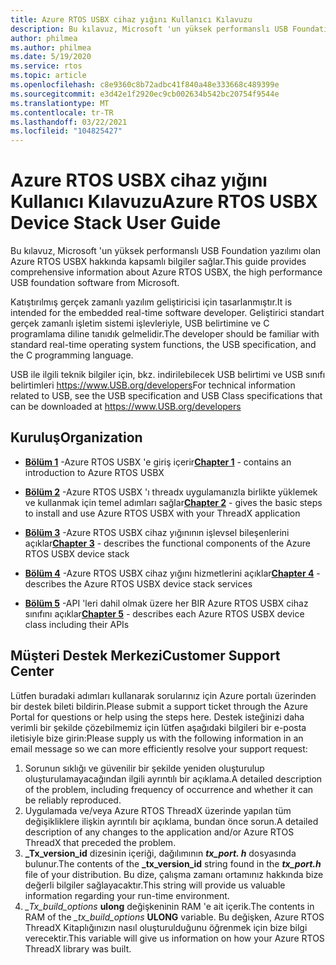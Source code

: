 ```yaml
---
title: Azure RTOS USBX cihaz yığını Kullanıcı Kılavuzu
description: Bu kılavuz, Microsoft 'un yüksek performanslı USB Foundation yazılımı olan Azure RTOS USBX hakkında kapsamlı bilgiler sağlar
author: philmea
ms.author: philmea
ms.date: 5/19/2020
ms.service: rtos
ms.topic: article
ms.openlocfilehash: c8e9360c8b72adbc41f840a48e333668c489399e
ms.sourcegitcommit: e3d42e1f2920ec9cb002634b542bc20754f9544e
ms.translationtype: MT
ms.contentlocale: tr-TR
ms.lasthandoff: 03/22/2021
ms.locfileid: "104825427"
---
```

# <a name="azure-rtos-usbx-device-stack-user-guide"></a><span data-ttu-id="1f75f-103">Azure RTOS USBX cihaz yığını Kullanıcı Kılavuzu</span><span class="sxs-lookup"><span data-stu-id="1f75f-103">Azure RTOS USBX Device Stack User Guide</span></span>

<span data-ttu-id="1f75f-104">Bu kılavuz, Microsoft 'un yüksek performanslı USB Foundation yazılımı olan Azure RTOS USBX hakkında kapsamlı bilgiler sağlar.</span><span class="sxs-lookup"><span data-stu-id="1f75f-104">This guide provides comprehensive information about Azure RTOS USBX, the high performance USB foundation software from Microsoft.</span></span>

<span data-ttu-id="1f75f-105">Katıştırılmış gerçek zamanlı yazılım geliştiricisi için tasarlanmıştır.</span><span class="sxs-lookup"><span data-stu-id="1f75f-105">It is intended for the embedded real-time software developer.</span></span> <span data-ttu-id="1f75f-106">Geliştirici standart gerçek zamanlı işletim sistemi işlevleriyle, USB belirtimine ve C programlama diline tanıdık gelmelidir.</span><span class="sxs-lookup"><span data-stu-id="1f75f-106">The developer should be familiar with standard real-time operating system functions, the USB specification, and the C programming language.</span></span>

<span data-ttu-id="1f75f-107">USB ile ilgili teknik bilgiler için, bkz. indirilebilecek USB belirtimi ve USB sınıfı belirtimleri https://www.USB.org/developers</span><span class="sxs-lookup"><span data-stu-id="1f75f-107">For technical information related to USB, see the USB specification and USB Class specifications that can be downloaded at https://www.USB.org/developers</span></span>

## <a name="organization"></a><span data-ttu-id="1f75f-108">Kuruluş</span><span class="sxs-lookup"><span data-stu-id="1f75f-108">Organization</span></span>

- <span data-ttu-id="1f75f-109">[**Bölüm 1**](usbx-device-stack-1.md) -Azure RTOS USBX 'e giriş içerir</span><span class="sxs-lookup"><span data-stu-id="1f75f-109">[**Chapter 1**](usbx-device-stack-1.md) - contains an introduction to Azure RTOS USBX</span></span>

- <span data-ttu-id="1f75f-110">[**Bölüm 2**](usbx-device-stack-2.md) -Azure RTOS USBX 'ı threadx uygulamanızla birlikte yüklemek ve kullanmak için temel adımları sağlar</span><span class="sxs-lookup"><span data-stu-id="1f75f-110">[**Chapter 2**](usbx-device-stack-2.md) - gives the basic steps to install and use Azure RTOS USBX with your ThreadX application</span></span>

- <span data-ttu-id="1f75f-111">[**Bölüm 3**](usbx-device-stack-3.md) -Azure RTOS USBX cihaz yığınının işlevsel bileşenlerini açıklar</span><span class="sxs-lookup"><span data-stu-id="1f75f-111">[**Chapter 3**](usbx-device-stack-3.md) - describes the functional components of the Azure RTOS USBX device stack</span></span>

- <span data-ttu-id="1f75f-112">[**Bölüm 4**](usbx-device-stack-4.md) -Azure RTOS USBX cihaz yığını hizmetlerini açıklar</span><span class="sxs-lookup"><span data-stu-id="1f75f-112">[**Chapter 4**](usbx-device-stack-4.md) - describes the Azure RTOS USBX device stack services</span></span>

- <span data-ttu-id="1f75f-113">[**Bölüm 5**](usbx-device-stack-5.md) -API 'leri dahil olmak üzere her BIR Azure RTOS USBX cihaz sınıfını açıklar</span><span class="sxs-lookup"><span data-stu-id="1f75f-113">[**Chapter 5**](usbx-device-stack-5.md) - describes each Azure RTOS USBX device class including their APIs</span></span>

## <a name="customer-support-center"></a><span data-ttu-id="1f75f-114">Müşteri Destek Merkezi</span><span class="sxs-lookup"><span data-stu-id="1f75f-114">Customer Support Center</span></span>

<span data-ttu-id="1f75f-115">Lütfen buradaki adımları kullanarak sorularınız için Azure portalı üzerinden bir destek bileti bildirin.</span><span class="sxs-lookup"><span data-stu-id="1f75f-115">Please submit a support ticket through the Azure Portal for questions or help using the steps here.</span></span> <span data-ttu-id="1f75f-116">Destek isteğinizi daha verimli bir şekilde çözebilmemiz için lütfen aşağıdaki bilgileri bir e-posta iletisiyle bize girin:</span><span class="sxs-lookup"><span data-stu-id="1f75f-116">Please supply us with the following information in an email message so we can more efficiently resolve your support request:</span></span>

1. <span data-ttu-id="1f75f-117">Sorunun sıklığı ve güvenilir bir şekilde yeniden oluşturulup oluşturulamayacağından ilgili ayrıntılı bir açıklama.</span><span class="sxs-lookup"><span data-stu-id="1f75f-117">A detailed description of the problem, including frequency of occurrence and whether it can be reliably reproduced.</span></span>
2. <span data-ttu-id="1f75f-118">Uygulamada ve/veya Azure RTOS ThreadX üzerinde yapılan tüm değişikliklere ilişkin ayrıntılı bir açıklama, bundan önce sorun.</span><span class="sxs-lookup"><span data-stu-id="1f75f-118">A detailed description of any changes to the application and/or Azure RTOS ThreadX that preceded the problem.</span></span>
3. <span data-ttu-id="1f75f-119">**_Tx_version_id** dizesinin içeriği, dağılımının **_tx_port. h_** dosyasında bulunur.</span><span class="sxs-lookup"><span data-stu-id="1f75f-119">The contents of the **_tx_version_id** string found in the **_tx_port.h_** file of your distribution.</span></span> <span data-ttu-id="1f75f-120">Bu dize, çalışma zamanı ortamınız hakkında bize değerli bilgiler sağlayacaktır.</span><span class="sxs-lookup"><span data-stu-id="1f75f-120">This string will provide us valuable information regarding your run-time environment.</span></span>
4. <span data-ttu-id="1f75f-121">*_Tx_build_options* **ulong** değişkeninin RAM 'e ait içerik.</span><span class="sxs-lookup"><span data-stu-id="1f75f-121">The contents in RAM of the *_tx_build_options* **ULONG** variable.</span></span> <span data-ttu-id="1f75f-122">Bu değişken, Azure RTOS ThreadX Kitaplığınızın nasıl oluşturulduğunu öğrenmek için bize bilgi verecektir.</span><span class="sxs-lookup"><span data-stu-id="1f75f-122">This variable will give us information on how your Azure RTOS ThreadX library was built.</span></span>
